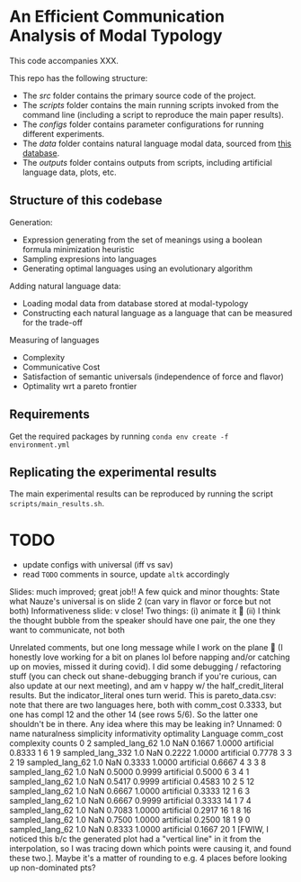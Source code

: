 # An Efficient Communication Analysis of Modal Typology

This code accompanies XXX.

This repo has the following structure:  
  
- The _src_ folder contains the primary source code of the project.  
- The _scripts_ folder contains the main running scripts invoked from the command line (including a script to reproduce the main paper results).  
- The _configs_ folder contains parameter configurations for running different experiments.  
- The _data_ folder contains natural language modal data, sourced from [this database](https://github.com/CLMBRs/modal-typology).
- The _outputs_ folder contains outputs from scripts, including artificial language data, plots, etc.  

## Structure of this codebase
  
Generation:  

- Expression generating from the set of meanings using a boolean formula minimization heuristic
- Sampling expresions into languages
- Generating optimal languages using an evolutionary algorithm
  
Adding natural language data:

- Loading modal data from database stored at modal-typology
- Constructing each natural language as a language that can be measured for the trade-off
  
Measuring of languages

- Complexity
- Communicative Cost
- Satisfaction of semantic universals (independence of force and flavor)
- Optimality wrt a pareto frontier
  
## Requirements  

Get the required packages by running `conda env create -f environment.yml`
  
## Replicating the experimental results

The main experimental results can be reproduced by running the script `scripts/main_results.sh`.

# TODO

- update configs with universal (iff vs sav)
- read `TODO` comments in source, update `altk` accordingly

Slides: much improved; great job!! A few quick and minor thoughts:
State what Nauze's universal is on slide 2 (can vary in flavor or force but not both)
Informativeness slide: v close! Two things: (i) animate it :slightly_smiling_face: (ii) I think the thought bubble from the speaker should have one pair, the one they want to communicate, not both

Unrelated comments, but one long message while I work on the plane :slightly_smiling_face: (I honestly love working for a bit on planes lol before napping and/or catching up on movies, missed it during covid).  I did some debugging / refactoring stuff (you can check out shane-debugging branch if you're curious, can also update at our next meeting), and am v happy w/ the half_credit_literal results.  But the indicator_literal ones turn werid.  This is pareto_data.csv: note that there are two languages here, both with comm_cost 0.3333, but one has compl 12 and the other 14 (see rows 5/6).  So the latter one shouldn't be in there.  Any idea where this may be leaking in?
   Unnamed: 0              name  naturalness  simplicity  informativity  optimality    Language  comm_cost  complexity  counts
0           2   sampled_lang_62          1.0         NaN         0.1667      1.0000  artificial     0.8333           1       6
1           9  sampled_lang_332          1.0         NaN         0.2222      1.0000  artificial     0.7778           3       3
2          19   sampled_lang_62          1.0         NaN         0.3333      1.0000  artificial     0.6667           4       3
3           8   sampled_lang_62          1.0         NaN         0.5000      0.9999  artificial     0.5000           6       3
4           1   sampled_lang_62          1.0         NaN         0.5417      0.9999  artificial     0.4583          10       2
5          12   sampled_lang_62          1.0         NaN         0.6667      1.0000  artificial     0.3333          12       1
6           3   sampled_lang_62          1.0         NaN         0.6667      0.9999  artificial     0.3333          14       1
7           4   sampled_lang_62          1.0         NaN         0.7083      1.0000  artificial     0.2917          16       1
8          16   sampled_lang_62          1.0         NaN         0.7500      1.0000  artificial     0.2500          18       1
9           0   sampled_lang_62          1.0         NaN         0.8333      1.0000  artificial     0.1667          20       1
[FWIW, I noticed this b/c the generated plot had a "vertical line" in it from the interpolation, so I was tracing down which points were causing it, and found these two.]. Maybe it's a matter of rounding to e.g. 4 places before looking up non-dominated pts?